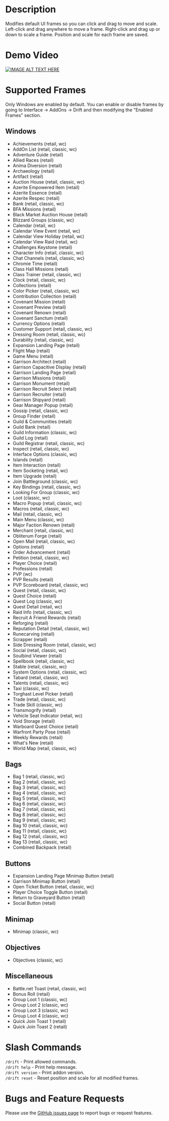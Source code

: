# Description
Modifies default UI frames so you can click and drag to move and scale. Left-click and drag anywhere to move a frame. Right-click and drag up or down to scale a frame. Position and scale for each frame are saved.

# Demo Video
[![IMAGE ALT TEXT HERE](http://img.youtube.com/vi/R8d-QYxyN7Y/maxresdefault.jpg)](https://youtu.be/R8d-QYxyN7Y)

# Supported Frames
Only Windows are enabled by default. You can enable or disable frames by going to Interface -> AddOns -> Drift and then modifying the "Enabled Frames" section.

## Windows
- Achievements (retail, wc)
- AddOn List (retail, classic, wc)
- Adventure Guide (retail)
- Allied Races (retail)
- Anima Diversion (retail)
- Archaeology (retail)
- Artifact (retail)
- Auction House (retail, classic, wc)
- Azerite Empowered Item (retail)
- Azerite Essence (retail)
- Azerite Respec (retail)
- Bank (retail, classic, wc)
- BFA Missions (retail)
- Black Market Auction House (retail)
- Blizzard Groups (classic, wc)
- Calendar (retail, wc)
- Calendar View Event (retail, wc)
- Calendar View Holiday (retail, wc)
- Calendar View Raid (retail, wc)
- Challenges Keystone (retail)
- Character Info (retail, classic, wc)
- Chat Channels (retail, classic, wc)
- Chromie Time (retail)
- Class Hall Missions (retail)
- Class Trainer (retail, classic, wc)
- Clock (retail, classic, wc)
- Collections (retail)
- Color Picker (retail, classic, wc)
- Contribution Collection (retail)
- Covenant Mission (retail)
- Covenant Preview (retail)
- Covenant Renown (retail)
- Covenant Sanctum (retail)
- Currency Options (retail)
- Customer Support (retail, classic, wc)
- Dressing Room (retail, classic, wc)
- Durability (retail, classic, wc)
- Expansion Landing Page (retail)
- Flight Map (retail)
- Game Menu (retail)
- Garrison Architect (retail)
- Garrison Capacitive Display (retail)
- Garrison Landing Page (retail)
- Garrison Missions (retail)
- Garrison Monument (retail)
- Garrison Recruit Select (retail)
- Garrison Recruiter (retail)
- Garrison Shipyard (retail)
- Gear Manager Popup (retail)
- Gossip (retail, classic, wc)
- Group Finder (retail)
- Guild & Communities (retail)
- Guild Bank (retail)
- Guild Information (classic, wc)
- Guild Log (retail)
- Guild Registrar (retail, classic, wc)
- Inspect (retail, classic, wc)
- Interface Options (classic, wc)
- Islands (retail)
- Item Interaction (retail)
- Item Socketing (retail, wc)
- Item Upgrade (retail)
- Join Battleground (classic, wc)
- Key Bindings (retail, classic, wc)
- Looking For Group (classic, wc)
- Loot (classic, wc)
- Macro Popup (retail, classic, wc)
- Macros (retail, classic, wc)
- Mail (retail, classic, wc)
- Main Menu (classic, wc)
- Major Faction Renown (retail)
- Merchant (retail, classic, wc)
- Obliterum Forge (retail)
- Open Mail (retail, classic, wc)
- Options (retail)
- Order Advancement (retail)
- Petition (retail, classic, wc)
- Player Choice (retail)
- Professions (retail)
- PVP (wc)
- PVP Results (retail)
- PVP Scoreboard (retail, classic, wc)
- Quest (retail, classic, wc)
- Quest Choice (retail)
- Quest Log (classic, wc)
- Quest Detail (retail, wc)
- Raid Info (retail, classic, wc)
- Recruit A Friend Rewards (retail)
- Reforging (retail)
- Reputation Detail (retail, classic, wc)
- Runecarving (retail)
- Scrapper (retail)
- Side Dressing Room (retail, classic, wc)
- Social (retail, classic, wc)
- Soulbind Viewer (retail)
- Spellbook (retail, classic, wc)
- Stable (retail, classic, wc)
- System Options (retail, classic, wc)
- Tabard (retail, classic, wc)
- Talents (retail, classic, wc)
- Taxi (classic, wc)
- Torghast Level Picker (retail)
- Trade (retail, classic, wc)
- Trade Skill (classic, wc)
- Transmogrify (retail)
- Vehicle Seat Indicator (retail, wc)
- Void Storage (retail)
- Warboard Quest Choice (retail)
- Warfront Party Pose (retail)
- Weekly Rewards (retail)
- What's New (retail)
- World Map (retail, classic, wc)

## Bags
- Bag 1 (retail, classic, wc)
- Bag 2 (retail, classic, wc)
- Bag 3 (retail, classic, wc)
- Bag 4 (retail, classic, wc)
- Bag 5 (retail, classic, wc)
- Bag 6 (retail, classic, wc)
- Bag 7 (retail, classic, wc)
- Bag 8 (retail, classic, wc)
- Bag 9 (retail, classic, wc)
- Bag 10 (retail, classic, wc)
- Bag 11 (retail, classic, wc)
- Bag 12 (retail, classic, wc)
- Bag 13 (retail, classic, wc)
- Combined Backpack (retail)

## Buttons
- Expansion Landing Page Minimap Button (retail)
- Garrison Minimap Button (retail)
- Open Ticket Button (retail, classic, wc)
- Player Choice Toggle Button (retail)
- Return to Graveyard Button (retail)
- Social Button (retail)

## Minimap
- Minimap (classic, wc)

## Objectives
- Objectives (classic, wc)

## Miscellaneous
- Battle.net Toast (retail, classic, wc)
- Bonus Roll (retail)
- Group Loot 1 (classic, wc)
- Group Loot 2 (classic, wc)
- Group Loot 3 (classic, wc)
- Group Loot 4 (classic, wc)
- Quick Join Toast 1 (retail)
- Quick Join Toast 2 (retail)

# Slash Commands
`/drift` - Print allowed commands.  
`/drift help` - Print help message.  
`/drift version` - Print addon version.  
`/drift reset` - Reset position and scale for all modified frames.

# Bugs and Feature Requests
Please use the [GitHub issues page](https://github.com/jaredbwasserman/drift/issues) to report bugs or request features.